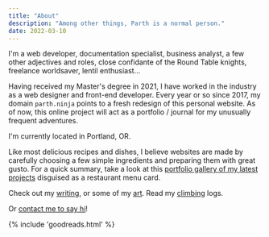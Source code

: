 ```yaml
---
title: "About"
description: "Among other things, Parth is a normal person."
date: 2022-03-10
---
```

I'm a web developer, documentation specialist, business analyst, a few other adjectives and roles, close confidante of the Round Table knights, freelance worldsaver, lentil enthusiast...

Having received my Master's degree in 2021, I have worked in the industry as a web designer and front-end developer. Every year or so since 2017, my domain `parth.ninja` points to a fresh redesign of this personal website. As of now, this online project will act as a portfolio / journal for my unusually frequent adventures.

I'm currently located in Portland, OR.

  Like most delicious recipes and dishes, I believe websites are made by carefully choosing a few simple ingredients and preparing them with great gusto. For a quick summary, take a look at this [portfolio gallery of my latest projects](/menu) disguised as a restaurant menu card.

Check out my [writing](/writing), or some of my [art](/art). Read my [climbing]() logs.

Or <span class="bold600"><a href="/hello">contact me to say hi</a></span>!

<div class="irevamp-mt-md irevamp-mb-md ">
{% include 'goodreads.html' %}
</div>
